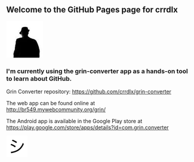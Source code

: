 ## Welcome to the GitHub Pages page for crrdlx
![crrdlx](https://raw.githubusercontent.com/crrdlx/crrdlx.github.io/master/crrdlx.jpg)
### I'm currently using the grin-converter app as a hands-on tool to learn about GitHub.

Grin Converter repository: https://github.com/crrdlx/grin-converter

The web app can be found online at <a href="http://br549.mywebcommunity.org/grin/">http://br549.mywebcommunity.org/grin/</a>

The Android app is available in the Google Play store at <a href="https://play.google.com/store/apps/details?id=com.grin.converter">https://play.google.com/store/apps/details?id=com.grin.converter</a>

![shi image](https://raw.githubusercontent.com/crrdlx/crrdlx.github.io/master/shi.png)
